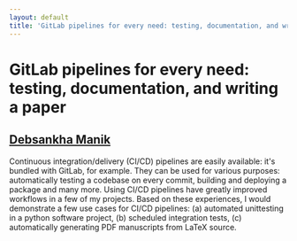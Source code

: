```yaml
---
layout: default
title: 'GitLab pipelines for every need: testing, documentation, and writing a paper'
---
```


# GitLab pipelines for every need: testing, documentation, and writing a paper

## [Debsankha Manik](../../speaker/RRGRLK/)

Continuous integration/delivery (CI/CD) pipelines are easily available: it's bundled with GitLab, for example. They can be used for various purposes: automatically testing a codebase on every commit, building and deploying a package and many more. Using CI/CD pipelines have greatly improved workflows in a few of my projects. Based on these experiences, I would demonstrate a few use cases for CI/CD pipelines: (a) automated unittesting in a python software project, (b) scheduled integration tests, (c) automatically generating PDF manuscripts from LaTeX source.